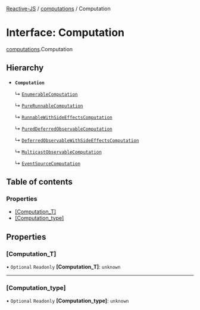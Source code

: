 [Reactive-JS](../README.md) / [computations](../modules/computations.md) / Computation

# Interface: Computation

[computations](../modules/computations.md).Computation

## Hierarchy

- **`Computation`**

  ↳ [`EnumerableComputation`](collections_Enumerable.EnumerableComputation.md)

  ↳ [`PureRunnableComputation`](concurrent_Observable.PureRunnableComputation.md)

  ↳ [`RunnableWithSideEffectsComputation`](concurrent_Observable.RunnableWithSideEffectsComputation.md)

  ↳ [`PuredDeferredObservableComputation`](concurrent_Observable.PuredDeferredObservableComputation.md)

  ↳ [`DeferredObservableWithSideEffectsComputation`](concurrent_Observable.DeferredObservableWithSideEffectsComputation.md)

  ↳ [`MulticastObservableComputation`](concurrent_Observable.MulticastObservableComputation.md)

  ↳ [`EventSourceComputation`](events_EventSource.EventSourceComputation.md)

## Table of contents

### Properties

- [[Computation\_T]](computations.Computation.md#[computation_t])
- [[Computation\_type]](computations.Computation.md#[computation_type])

## Properties

### [Computation\_T]

• `Optional` `Readonly` **[Computation\_T]**: `unknown`

___

### [Computation\_type]

• `Optional` `Readonly` **[Computation\_type]**: `unknown`
